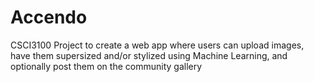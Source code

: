 # Accendo

CSCI3100 Project to create a web app where users can upload images, have them supersized and/or stylized using Machine Learning, and optionally post them on the community gallery
